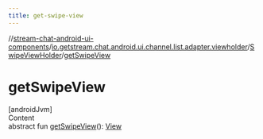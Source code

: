 ```yaml
---
title: get-swipe-view
---
```

//[stream-chat-android-ui-components](../../../index.md)/[io.getstream.chat.android.ui.channel.list.adapter.viewholder](../index.md)/[SwipeViewHolder](index.md)/[getSwipeView](getSwipeView.md)



# getSwipeView  
[androidJvm]  
Content  
abstract fun [getSwipeView](getSwipeView.md)(): [View](https://developer.android.com/reference/kotlin/android/view/View.html)  



